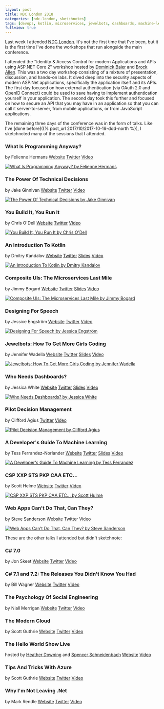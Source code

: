```yaml
---
layout: post
title: NDC London 2018
categories: [ndc-london, sketchnotes]
tags: [devops, kotlin, microservices, jewelbots, dashboards, machine-learning, content-security-policy, strict-transport-security, web-assembly, service-worker]
fullview: true
---
```


Last week I attended [NDC London](https://ndc-london.com). It's not the first time that I've been, but it is the first time I've done the workshops that run alongside the main conference.

I attended the "Identity & Access Control for modern Applications and APIs using ASP.NET Core 2" workshop hosted by [Dominick Baier](https://twitter.com/leastprivilege) and [Brock Allen](https://twitter.com/brockallen). This was a two day workshop consisting of a mixture of presentation, discussion, and hands-on labs. It dived deep into the security aspects of modern ASP.Net applications, specifically the application itself and its APIs. The first day focused on how external authentication (via OAuth 2.0 and OpenID Connect) could be used to save having to implement authentication yourself in your application. The second day took this further and focused on how to secure an API that you may have in an application so that you can call it server-to-server, from mobile applications, or from JavaScript applications.

The remaining three days of the conference was in the form of talks. Like I've [done before]({% post_url 2017/10/2017-10-16-ddd-north %}), I sketchnoted many of the sessions that I attended.

### What Is Programming Anyway?
by Felienne Hermans
<i class="fa fa-globe fa-lg"></i> [Website](http://www.felienne.com)
<i class="fa fa-twitter fa-lg"></i> [Twitter](https://twitter.com/Felienne)
<i class="fa fa-vimeo fa-lg"></i> [Video](https://vimeo.com/254635626)

[![What Is Programming Anyway? by Felienne Hermans][1]][1]

### The Power Of Technical Decisions
by Jake Ginnivan
<i class="fa fa-globe fa-lg"></i> [Website](http://jake.ginnivan.net)
<i class="fa fa-twitter fa-lg"></i> [Twitter](https://twitter.com/JakeGinnivan)
<i class="fa fa-vimeo fa-lg"></i> [Video](https://vimeo.com/254635678)

[![The Power Of Technical Decisions by Jake Ginnivan][2]][2]

### You Build It, You Run It
by Chris O'Dell
<i class="fa fa-globe fa-lg"></i> [Website](https://chrisodell.wordpress.com)
<i class="fa fa-twitter fa-lg"></i> [Twitter](https://twitter.com/ChrisAnnODell)
<i class="fa fa-vimeo fa-lg"></i> [Video](https://vimeo.com/254635708)

[![You Build It, You Run It by Chris O'Dell][3]][3]

### An Introduction To Kotlin
by Dmitry Kandalov
<i class="fa fa-globe fa-lg"></i> [Website](http://dkandalov.github.io)
<i class="fa fa-twitter fa-lg"></i> [Twitter](https://twitter.com/dmitrykandalov)
<i class="fa fa-slideshare fa-lg"></i> [Slides](https://www.dropbox.com/sh/reb81046oz1xn47/AACsd1QG6C9MN8s70vNaz0KFa?preview=kotlin-by-example.pdf)
<i class="fa fa-vimeo fa-lg"></i> [Video](https://vimeo.com/254635735)

[![An Introduction To Kotlin by Dmitry Kandalov][4]][4]

### Composite UIs: The Microservices Last Mile
by Jimmy Bogard
<i class="fa fa-globe fa-lg"></i> [Website](https://jimmybogard.com)
<i class="fa fa-twitter fa-lg"></i> [Twitter](https://twitter.com/jbogard)
<i class="fa fa-slideshare fa-lg"></i> [Slides](https://github.com/jbogard/presentations/raw/master/CompositeUIs/CompositeUIsAndMicroservices.pptx)
<i class="fa fa-vimeo fa-lg"></i> [Video](https://vimeo.com/254635673)

[![Composite UIs: The Microservices Last Mile by Jimmy Bogard][5]][5]

### Designing For Speech
by Jessice Engström
<i class="fa fa-globe fa-lg"></i> [Website](http://www.catoholic.se)
<i class="fa fa-twitter fa-lg"></i> [Twitter](https://twitter.com/grytlappen)
<i class="fa fa-vimeo fa-lg"></i> [Video](https://vimeo.com/254635841)

[![Designing For Speech by Jessica Engström][6]][6]

### Jewelbots: How To Get More Girls Coding
by Jennifer Wadella
<i class="fa fa-globe fa-lg"></i> [Website](https://jenniferwadella.com)
<i class="fa fa-twitter fa-lg"></i> [Twitter](https://twitter.com/likeOMGitsFEDAY)
<i class="fa fa-slideshare fa-lg"></i> [Slides](https://tehfedaykin.github.io/CodingWithJewelbots/#/)
<i class="fa fa-vimeo fa-lg"></i> [Video](https://vimeo.com/254635889)

[![Jewelbots: How To Get More Girls Coding by Jennifer Wadella][7]][7]

### Who Needs Dashboards?
by Jessica White
<i class="fa fa-globe fa-lg"></i> [Website](https://jesswhite.co.uk)
<i class="fa fa-twitter fa-lg"></i> [Twitter](https://twitter.com/JessPWhite)
<i class="fa fa-slideshare fa-lg"></i> [Slides](https://speakerdeck.com/jesswhite/who-needs-dashboards-ndc-london)
<i class="fa fa-vimeo fa-lg"></i> [Video](https://vimeo.com/254635893)

[![Who Needs Dashboards? by Jessica White][8]][8]

### Pilot Decision Management
by Clifford Agius
<i class="fa fa-twitter fa-lg"></i> [Twitter](https://twitter.com/CliffordAgius)
<i class="fa fa-vimeo fa-lg"></i> [Video](https://vimeo.com/254635897)

[![Pilot Decision Management by Clifford Agius][9]][9]

### A Developer's Guide To Machine Learning
by Tess Ferrandez-Norlander
<i class="fa fa-globe fa-lg"></i> [Website](https://blogs.msdn.microsoft.com/Tess/)
<i class="fa fa-twitter fa-lg"></i> [Twitter](https://twitter.com/TessFerrandez)
<i class="fa fa-slideshare fa-lg"></i> [Slides](https://www.slideshare.net/TessFerrandez/a-developers-guide-to-machine-learning)
<i class="fa fa-vimeo fa-lg"></i> [Video](https://vimeo.com/254635867)

[![A Developer's Guide To Machine Learning by Tess Ferrandez][10]][10]

### CSP XXP STS PKP CAA ETC...
by Scott Helme
<i class="fa fa-globe fa-lg"></i> [Website](https://scotthelme.co.uk)
<i class="fa fa-twitter fa-lg"></i> [Twitter](https://twitter.com/Scott_Helme)
<i class="fa fa-vimeo fa-lg"></i> [Video](https://vimeo.com/254635838)

[![CSP XXP STS PKP CAA ETC... by Scott Hulme][11]][11]

### Web Apps Can't Do That, Can They?
by Steve Sanderson
<i class="fa fa-globe fa-lg"></i> [Website](http://blog.stevensanderson.com)
<i class="fa fa-twitter fa-lg"></i> [Twitter](https://twitter.com/stevensanderson)
<i class="fa fa-vimeo fa-lg"></i> [Video](https://vimeo.com/254635980)

[![Web Apps Can't Do That, Can They? by Steve Sanderson][12]][12]

These are the other talks I attended but didn't sketchnote:

### C# 7.0
by Jon Skeet
<i class="fa fa-globe fa-lg"></i> [Website](https://codeblog.jonskeet.uk)
<i class="fa fa-twitter fa-lg"></i> [Twitter](https://twitter.com/jonskeet)
<i class="fa fa-vimeo fa-lg"></i> [Video](https://vimeo.com/254635650)

### C# 7.1 and 7.2: The Releases You Didn't Know You Had
by Bill Wagner
<i class="fa fa-globe fa-lg"></i> [Website](http://www.thebillwagner.com)
<i class="fa fa-twitter fa-lg"></i> [Twitter](https://twitter.com/billwagner)
<i class="fa fa-vimeo fa-lg"></i> [Video](https://vimeo.com/254635654)

### The Psychology Of Social Engineering
by Niall Merrigan
<i class="fa fa-globe fa-lg"></i> [Website](http://www.certsandprogs.com)
<i class="fa fa-twitter fa-lg"></i> [Twitter](https://twitter.com/nmerrigan)
<i class="fa fa-vimeo fa-lg"></i> [Video](https://vimeo.com/254635905)

### The Modern Cloud
by Scott Guthrie
<i class="fa fa-globe fa-lg"></i> [Website](https://weblogs.asp.net/scottgu)
<i class="fa fa-twitter fa-lg"></i> [Twitter](https://twitter.com/scottgu)
<i class="fa fa-vimeo fa-lg"></i> [Video](https://vimeo.com/254635976)

### The Hello World Show Live
hosted by [Heather Downing](https://twitter.com/quorralyne) and [Spencer Schneidenbach](https://twitter.com/schneidenbach)
<i class="fa fa-globe fa-lg"></i> [Website](https://www.youtube.com/channel/UCh1MAMXrvKK_C_piVgOFOAg)
<i class="fa fa-vimeo fa-lg"></i> [Video](https://vimeo.com/254635986)

### Tips And Tricks With Azure
by Scott Guthrie
<i class="fa fa-globe fa-lg"></i> [Website](https://weblogs.asp.net/scottgu)
<i class="fa fa-twitter fa-lg"></i> [Twitter](https://twitter.com/scottgu)
<i class="fa fa-vimeo fa-lg"></i> [Video](https://vimeo.com/254635995)

### Why I'm Not Leaving .Net
by Mark Rendle
<i class="fa fa-globe fa-lg"></i> [Website](https://blog.rendle.io)
<i class="fa fa-twitter fa-lg"></i> [Twitter](https://twitter.com/markrendle)
<i class="fa fa-vimeo fa-lg"></i> [Video](https://vimeo.com/254636006)

  [1]: /assets/media/images/2018/01/what-is-programming-anyway-felienne-hermans.jpg#img-sketchnote
  [2]: /assets/media/images/2018/01/the-power-of-technical-decisions-jake-ginnivan.jpg#img-sketchnote
  [3]: /assets/media/images/2018/01/you-build-it-you-run-it-chris-odell.jpg#img-sketchnote
  [4]: /assets/media/images/2018/01/an-introduction-to-kotlin-dmitry-kandalov.jpg#img-sketchnote
  [5]: /assets/media/images/2018/01/composite-uis-the-microservices-last-mile-jimmy-bogard.jpg#img-sketchnote
  [6]: /assets/media/images/2018/01/designing-for-speech-jessica-engstrom.jpg#img-sketchnote
  [7]: /assets/media/images/2018/01/jewelbots-how-to-get-more-girls-coding-jennifer-wadella.jpg#img-sketchnote
  [8]: /assets/media/images/2018/01/who-needs-dashboards-jessica-white.jpg#img-sketchnote
  [9]: /assets/media/images/2018/01/pilot-decision-management-clifford-agius.jpg#img-sketchnote
  [10]: /assets/media/images/2018/01/a-developers-guide-to-machine-learning-tess-ferrandez.jpg#img-sketchnote
  [11]: /assets/media/images/2018/01/csp-xxp-sts-pkp-caa-etc-scott-helme.jpg#img-sketchnote
  [12]: /assets/media/images/2018/01/web-apps-cant-do-that-can-they-steve-sanderson.jpg#img-sketchnote
